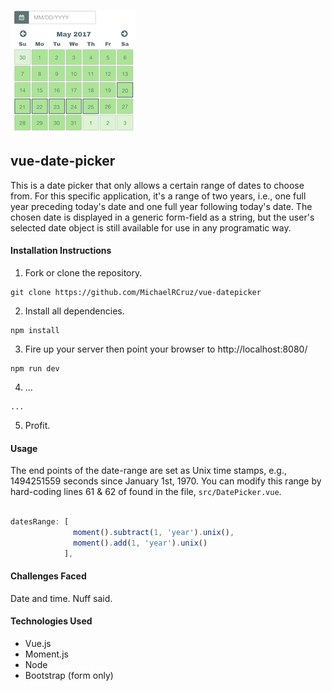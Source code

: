 ![](/datepicker.png)

## vue-date-picker

This is a date picker that only allows a certain range of dates to choose from. For this specific application, it's a range of two years, i.e., one full year preceding today's date and one full year following today's date. The chosen date is displayed in a generic form-field as a string, but the user's selected date object is still available for use in any programatic way.

#### Installation Instructions

1. Fork or clone the repository.
```
git clone https://github.com/MichaelRCruz/vue-datepicker
```

2. Install all dependencies.
```
npm install
```

3. Fire up your server then point your browser to http://localhost:8080/
```
npm run dev
```

4. ...
```
...
```

5. Profit.

#### Usage

The end points of the date-range are set as Unix time stamps, e.g., 1494251559 seconds since January 1st, 1970. You can modify this range by hard-coding lines 61 & 62 of found in the file, `src/DatePicker.vue`.

```javascript

datesRange: [
              moment().subtract(1, 'year').unix(),
              moment().add(1, 'year').unix()
            ],

```

#### Challenges Faced

Date and time. Nuff said.

#### Technologies Used

* Vue.js
* Moment.js
* Node
* Bootstrap (form only)
